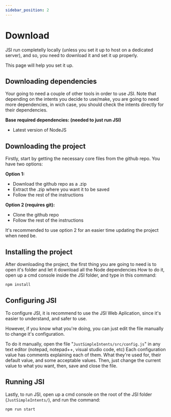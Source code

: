 ```yaml
---
sidebar_position: 2
---
```


# Download

JSI run completelly locally (unless you set it up to host on a dedicated server), and so, you need to download it and set it up properly.

This page will help you set it up.

## Downloading dependencies

Your going to need a couple of other tools in order to use JSI.
Note that depending on the intents you decide to use/make, you are going to need more dependencies, in wich case, you should check the intents directly for their dependencies.

**Base required dependencies: (needed to just run JSI)**
- Latest version of NodeJS

## Downloading the project

Firstly, start by getting the necessary core files from the github repo.
You have two options:

**Option 1:**
- Download the github repo as a .zip
- Extract the .zip where you want it to be saved
- Follow the rest of the instructions

**Option 2 (requires git):**
- Clone the github repo
- Follow the rest of the instructions

It's recommended to use option 2 for an easier time updating the project when need be.

## Installing the project

After downloading the project, the first thing you are going to need is to open it's folder and let it download all the Node dependencies
How to do it, open up a cmd console inside the JSI folder, and type in this command:
```bash
npm install
```

## Configuring JSI

To configure JSI, it is recommend to use the JSI Web Aplication, since it's easier to understand, and safer to use.

However, if you know what you're doing, you can just edit the file manually to change it's configuration.

To do it manually, open the file "`JustSimpleIntents/src/config.js`" in any text editor (notepad, notepad++, visual studio code, etc)
Each configuration value has comments explaining each of them. What they're used for, their default value, and some acceptable values.
Then, just change the current value to what you want, then, save and close the file.

## Running JSI

Lastly, to run JSI, open up a cmd console on the root of the JSI folder (`JustSimpleIntents/`), and run the command:

```bash
npm run start
```